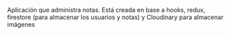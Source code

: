Aplicación que administra notas. Está creada en base a hooks, redux, firestore (para almacenar los usuarios y notas) y Cloudinary para almacenar imágenes